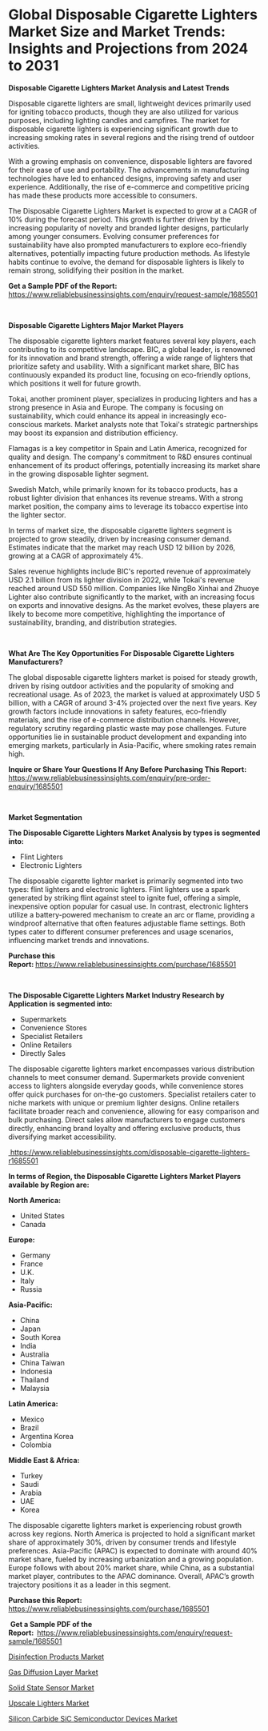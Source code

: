 <p><h1>Global Disposable Cigarette Lighters Market Size and Market Trends: Insights and Projections from 2024 to 2031</h1></p><p><strong>Disposable Cigarette Lighters Market Analysis and Latest Trends</strong></p>
<p><p>Disposable cigarette lighters are small, lightweight devices primarily used for igniting tobacco products, though they are also utilized for various purposes, including lighting candles and campfires. The market for disposable cigarette lighters is experiencing significant growth due to increasing smoking rates in several regions and the rising trend of outdoor activities. </p><p>With a growing emphasis on convenience, disposable lighters are favored for their ease of use and portability. The advancements in manufacturing technologies have led to enhanced designs, improving safety and user experience. Additionally, the rise of e-commerce and competitive pricing has made these products more accessible to consumers.</p><p>The Disposable Cigarette Lighters Market is expected to grow at a CAGR of 10% during the forecast period. This growth is further driven by the increasing popularity of novelty and branded lighter designs, particularly among younger consumers. Evolving consumer preferences for sustainability have also prompted manufacturers to explore eco-friendly alternatives, potentially impacting future production methods. As lifestyle habits continue to evolve, the demand for disposable lighters is likely to remain strong, solidifying their position in the market.</p></p>
<p><strong>Get a Sample PDF of the Report:&nbsp;</strong> <a href="https://www.reliablebusinessinsights.com/enquiry/request-sample/1685501?utm_campaign=1135&utm_medium=2&utm_source=Github&utm_content=ia&utm_term=06102024&utm_id=disposable-cigarette-lighters">https://www.reliablebusinessinsights.com/enquiry/request-sample/1685501</a></p>
<p>&nbsp;</p>
<p><strong>Disposable Cigarette Lighters Major Market Players</strong></p>
<p><p>The disposable cigarette lighters market features several key players, each contributing to its competitive landscape. BIC, a global leader, is renowned for its innovation and brand strength, offering a wide range of lighters that prioritize safety and usability. With a significant market share, BIC has continuously expanded its product line, focusing on eco-friendly options, which positions it well for future growth.</p><p>Tokai, another prominent player, specializes in producing lighters and has a strong presence in Asia and Europe. The company is focusing on sustainability, which could enhance its appeal in increasingly eco-conscious markets. Market analysts note that Tokai's strategic partnerships may boost its expansion and distribution efficiency.</p><p>Flamagas is a key competitor in Spain and Latin America, recognized for quality and design. The company's commitment to R&D ensures continual enhancement of its product offerings, potentially increasing its market share in the growing disposable lighter segment.</p><p>Swedish Match, while primarily known for its tobacco products, has a robust lighter division that enhances its revenue streams. With a strong market position, the company aims to leverage its tobacco expertise into the lighter sector.</p><p>In terms of market size, the disposable cigarette lighters segment is projected to grow steadily, driven by increasing consumer demand. Estimates indicate that the market may reach USD 12 billion by 2026, growing at a CAGR of approximately 4%.</p><p>Sales revenue highlights include BIC's reported revenue of approximately USD 2.1 billion from its lighter division in 2022, while Tokai's revenue reached around USD 550 million. Companies like NingBo Xinhai and Zhuoye Lighter also contribute significantly to the market, with an increasing focus on exports and innovative designs. As the market evolves, these players are likely to become more competitive, highlighting the importance of sustainability, branding, and distribution strategies.</p></p>
<p>&nbsp;</p>
<p><strong>What Are The Key Opportunities For Disposable Cigarette Lighters Manufacturers?</strong></p>
<p><p>The global disposable cigarette lighters market is poised for steady growth, driven by rising outdoor activities and the popularity of smoking and recreational usage. As of 2023, the market is valued at approximately USD 5 billion, with a CAGR of around 3-4% projected over the next five years. Key growth factors include innovations in safety features, eco-friendly materials, and the rise of e-commerce distribution channels. However, regulatory scrutiny regarding plastic waste may pose challenges. Future opportunities lie in sustainable product development and expanding into emerging markets, particularly in Asia-Pacific, where smoking rates remain high.</p></p>
<p><strong>Inquire or Share Your Questions If Any Before Purchasing This Report:</strong> <a href="https://www.reliablebusinessinsights.com/enquiry/pre-order-enquiry/1685501?utm_campaign=1135&utm_medium=2&utm_source=Github&utm_content=ia&utm_term=06102024&utm_id=disposable-cigarette-lighters">https://www.reliablebusinessinsights.com/enquiry/pre-order-enquiry/1685501</a></p>
<p>&nbsp;</p>
<p><strong>Market Segmentation</strong></p>
<p><strong>The Disposable Cigarette Lighters Market Analysis by types is segmented into:</strong></p>
<p><ul><li>Flint Lighters</li><li>Electronic Lighters</li></ul></p>
<p><p>The disposable cigarette lighter market is primarily segmented into two types: flint lighters and electronic lighters. Flint lighters use a spark generated by striking flint against steel to ignite fuel, offering a simple, inexpensive option popular for casual use. In contrast, electronic lighters utilize a battery-powered mechanism to create an arc or flame, providing a windproof alternative that often features adjustable flame settings. Both types cater to different consumer preferences and usage scenarios, influencing market trends and innovations.</p></p>
<p><strong>Purchase this Report:&nbsp;</strong><a href="https://www.reliablebusinessinsights.com/purchase/1685501?utm_campaign=1135&utm_medium=2&utm_source=Github&utm_content=ia&utm_term=06102024&utm_id=disposable-cigarette-lighters">https://www.reliablebusinessinsights.com/purchase/1685501</a></p>
<p>&nbsp;</p>
<p><strong>The Disposable Cigarette Lighters Market Industry Research by Application is segmented into:</strong></p>
<p><ul><li>Supermarkets</li><li>Convenience Stores</li><li>Specialist Retailers</li><li>Online Retailers</li><li>Directly Sales</li></ul></p>
<p><p>The disposable cigarette lighters market encompasses various distribution channels to meet consumer demand. Supermarkets provide convenient access to lighters alongside everyday goods, while convenience stores offer quick purchases for on-the-go customers. Specialist retailers cater to niche markets with unique or premium lighter designs. Online retailers facilitate broader reach and convenience, allowing for easy comparison and bulk purchasing. Direct sales allow manufacturers to engage customers directly, enhancing brand loyalty and offering exclusive products, thus diversifying market accessibility.</p></p>
<p><a href="https://www.reliablebusinessinsights.com/disposable-cigarette-lighters-r1685501?utm_campaign=1135&utm_medium=2&utm_source=Github&utm_content=ia&utm_term=06102024&utm_id=disposable-cigarette-lighters">&nbsp;https://www.reliablebusinessinsights.com/disposable-cigarette-lighters-r1685501</a></p>
<p><strong>In terms of Region, the Disposable Cigarette Lighters Market Players available by Region are:</strong></p>
<p>
    <p> <strong> North America: </strong>
        <ul>
            <li>United States</li>
            <li>Canada</li>
        </ul>
        </p> 
    <p> <strong> Europe: </strong>
        <ul>
            <li>Germany</li>
            <li>France</li>
            <li>U.K.</li>
            <li>Italy</li>
            <li>Russia</li>
        </ul>
        </p> 
    <p> <strong> Asia-Pacific: </strong>
        <ul>
            <li>China</li>
            <li>Japan</li>
            <li>South Korea</li>
            <li>India</li>
            <li>Australia</li>
            <li>China Taiwan</li>
            <li>Indonesia</li>
            <li>Thailand</li>
            <li>Malaysia</li>
        </ul>
        </p> 
    <p> <strong> Latin America: </strong>
        <ul>
            <li>Mexico</li>
            <li>Brazil</li>
            <li>Argentina Korea</li>
            <li>Colombia</li>
        </ul>
        </p> 
    <p> <strong> Middle East & Africa: </strong>
        <ul>
            <li>Turkey</li>
            <li>Saudi</li>
            <li>Arabia</li>
            <li>UAE</li>
            <li>Korea</li>
        </ul>
    </p>
    </p>
<p><p>The disposable cigarette lighters market is experiencing robust growth across key regions. North America is projected to hold a significant market share of approximately 30%, driven by consumer trends and lifestyle preferences. Asia-Pacific (APAC) is expected to dominate with around 40% market share, fueled by increasing urbanization and a growing population. Europe follows with about 20% market share, while China, as a substantial market player, contributes to the APAC dominance. Overall, APAC’s growth trajectory positions it as a leader in this segment.</p></p>
<p><strong>Purchase this Report: </strong><a href="https://www.reliablebusinessinsights.com/purchase/1685501?utm_campaign=1135&utm_medium=2&utm_source=Github&utm_content=ia&utm_term=06102024&utm_id=disposable-cigarette-lighters">https://www.reliablebusinessinsights.com/purchase/1685501</a></p>
<p>&nbsp;<strong>Get a Sample PDF of the Report:&nbsp;&nbsp;</strong><a href="https://www.reliablebusinessinsights.com/enquiry/request-sample/1685501?utm_campaign=1135&utm_medium=2&utm_source=Github&utm_content=ia&utm_term=06102024&utm_id=disposable-cigarette-lighters">https://www.reliablebusinessinsights.com/enquiry/request-sample/1685501</a></p>
<p><strong></strong></p>
<p><p><a href="https://www.linkedin.com/pulse/disinfection-products-market-size-share-trends-analysis-qnnte?utm_campaign=1135&utm_medium=2&utm_source=Github&utm_content=ia&utm_term=06102024&utm_id=disposable-cigarette-lighters">Disinfection Products Market</a></p><p><a href="https://www.linkedin.com/pulse/investing-gas-diffusion-layer-market-trends-leading-products-regional-wtzbe?utm_campaign=1135&utm_medium=2&utm_source=Github&utm_content=ia&utm_term=06102024&utm_id=disposable-cigarette-lighters">Gas Diffusion Layer Market</a></p><p><a href="https://issuu.com/reportprime-2/docs/solid-state-sensor-market-size-2030_563212c62f5ad1?utm_campaign=1135&utm_medium=2&utm_source=Github&utm_content=ia&utm_term=06102024&utm_id=disposable-cigarette-lighters">Solid State Sensor Market</a></p><p><a href="https://github.com/mozsorpen/Market-Research-Report-List-1/blob/main/upscale-lighters-market.md?utm_campaign=1135&utm_medium=2&utm_source=Github&utm_content=ia&utm_term=06102024&utm_id=disposable-cigarette-lighters">Upscale Lighters Market</a></p><p><a href="https://issuu.com/reportprime-2/docs/silicon-carbide-sic-semiconductor-d_b1b8905bf8d662?utm_campaign=1135&utm_medium=2&utm_source=Github&utm_content=ia&utm_term=06102024&utm_id=disposable-cigarette-lighters">Silicon Carbide SiC Semiconductor Devices Market</a></p></p>